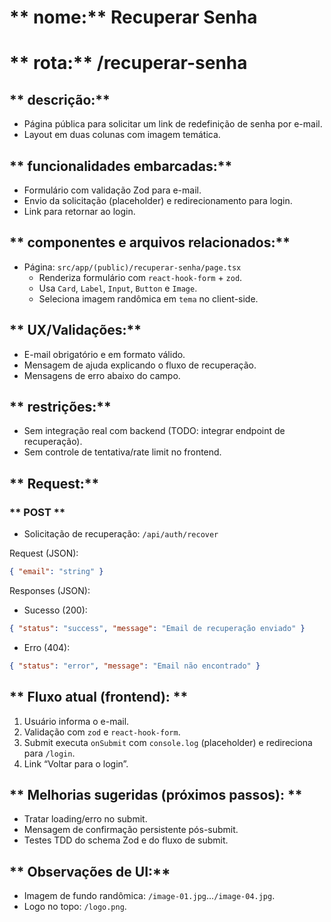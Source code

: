 # ** nome:** Recuperar Senha
# ** rota:** /recuperar-senha

## ** descrição:** 
- Página pública para solicitar um link de redefinição de senha por e-mail.
- Layout em duas colunas com imagem temática.

## ** funcionalidades embarcadas:** 
- Formulário com validação Zod para e-mail.
- Envio da solicitação (placeholder) e redirecionamento para login.
- Link para retornar ao login.

## ** componentes e arquivos relacionados:**
- Página: `src/app/(public)/recuperar-senha/page.tsx`
  - Renderiza formulário com `react-hook-form` + `zod`.
  - Usa `Card`, `Label`, `Input`, `Button` e `Image`.
  - Seleciona imagem randômica em `tema` no client-side.

## ** UX/Validações:**
- E-mail obrigatório e em formato válido.
- Mensagem de ajuda explicando o fluxo de recuperação.
- Mensagens de erro abaixo do campo.

## ** restrições:** 
- Sem integração real com backend (TODO: integrar endpoint de recuperação).
- Sem controle de tentativa/rate limit no frontend.

## ** Request:** 

### ** POST **
- Solicitação de recuperação: `/api/auth/recover`

Request (JSON):
```json
{ "email": "string" }
```

Responses (JSON):
- Sucesso (200):
```json
{ "status": "success", "message": "Email de recuperação enviado" }
```
- Erro (404):
```json
{ "status": "error", "message": "Email não encontrado" }
```

## ** Fluxo atual (frontend): **
1. Usuário informa o e-mail.
2. Validação com `zod` e `react-hook-form`.
3. Submit executa `onSubmit` com `console.log` (placeholder) e redireciona para `/login`.
4. Link “Voltar para o login”.

## ** Melhorias sugeridas (próximos passos): **
- Tratar loading/erro no submit.
- Mensagem de confirmação persistente pós-submit.
- Testes TDD do schema Zod e do fluxo de submit.

## ** Observações de UI:**
- Imagem de fundo randômica: `/image-01.jpg`…`/image-04.jpg`.
- Logo no topo: `/logo.png`.
